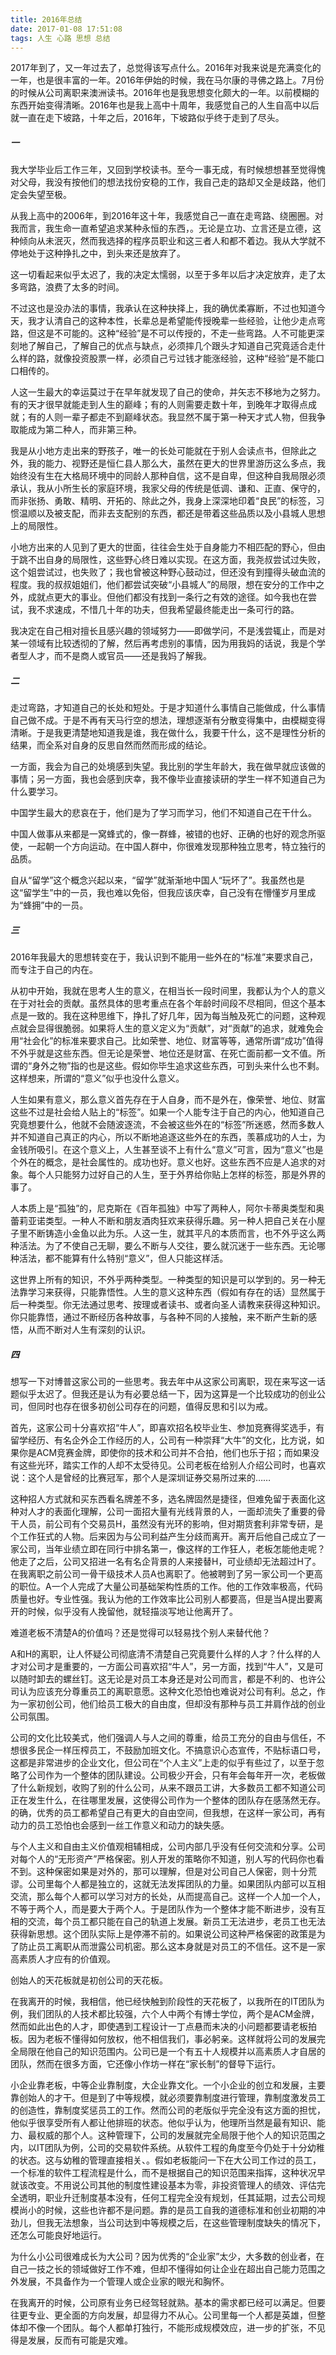 ```yaml
---
title: 2016年总结
date: 2017-01-08 17:51:08
tags: 人生 心路 思想 总结
---
```


2017年到了，又一年过去了，总觉得该写点什么。2016年对我来说是充满变化的一年，也是很丰富的一年。2016年伊始的时候，我在马尔康的寻佛之路上。7月份的时候从公司离职来澳洲读书。2016年也是我思想变化颇大的一年。以前模糊的东西开始变得清晰。2016年也是我上高中十周年，我感觉自己的人生自高中以后就一直在走下坡路，十年之后，2016年，下坡路似乎终于走到了尽头。

##### 一

我大学毕业后工作三年，又回到学校读书。至今一事无成，有时候想想甚至觉得愧对父母，我没有按他们的想法找份安稳的工作，我自己走的路却又全是歧路，他们定会失望至极。

从我上高中的2006年，到2016年这十年，我感觉自己一直在走弯路、绕圈圈。对我而言，我生命一直希望追求某种永恒的东西，。无论是立功、立言还是立德，这种倾向从未泯灭，然而我选择的程序员职业和这三者人和都不着边。我从大学就不停地处于这种挣扎之中，到头来还是放弃了。

这一切看起来似乎太迟了，我的决定太懦弱，以至于多年以后才决定放弃，走了太多弯路，浪费了太多的时间。

不过这也是没办法的事情，我承认在这种抉择上，我的确优柔寡断，不过也知道今天，我才认清自己的这种本性，长辈总是希望能传授晚辈一些经验，让他少走点弯路，但这是不可能的。这种“经验”是不可以传授的，不走一些弯路。人不可能更深刻地了解自己，了解自己的优点与缺点，必须摔几个跟头才知道自己究竟适合走什么样的路，就像投资股票一样，必须自己亏过钱才能涨经验，这种“经验”是不能口口相传的。

人这一生最大的幸运莫过于在早年就发现了自己的使命，并矢志不移地为之努力。有的天才很早就能走到人生的巅峰；有的人则需要走数十年，到晚年才取得点成就；有的人则一辈子都走不到巅峰状态。我显然不属于第一种天才式人物，但我争取能成为第二种人，而非第三种。

我是从小地方走出来的野孩子，唯一的长处可能就在于别人会读点书，但除此之外，我的能力、视野还是恒仁县人那么大，虽然在更大的世界里游历这么多点，我始终没有生在大格局环境中的同龄人那种自信，这不是自卑，但这种自我局限必须承认，我从小所生长的家庭环境，我家父母的传统是低调、谦和、正直、保守的，而非张扬、勇敢、精明、开拓的、除此之外，我身上深深地印着“良民”的标签，习惯温顺以及被支配，而非去支配别的东西，都还是带着这些品质以及小县城人思想上的局限性。

小地方出来的人见到了更大的世面，往往会生处于自身能力不相匹配的野心，但由于跳不出自身的局限性，这些野心终日难以实现。在这方面，我尧叔尝试过失败，这个姐尝试过，也失败了；我也曾被这种野心鼓动过，但还没有到撞得头破血流的程度。我的叔叔姐姐们，他们都尝试突破“小县城人”的局限，想在安分的工作中之外，成就点更大的事业。但他们都没有找到一条行之有效的途径。如今我也在尝试，我不求速成，不惜几十年的功夫，但我希望最终能走出一条可行的路。

我决定在自己相对擅长且感兴趣的领域努力——即做学问，不是浅尝辄止，而是对某一领域有比较透彻的了解，然后再考虑别的事情，因为用我妈的话说，我是个学者型人才，而不是商人或官员——还是我妈了解我。

##### 二

走过弯路，才知道自己的长处和短处。于是才知道什么事情自己能做成，什么事情自己做不成。于是不再有天马行空的想法，理想逐渐有分散变得集中，由模糊变得清晰。于是我更清楚地知道我是谁，我在做什么，我要干什么，这不是理性分析的结果，而全系对自身的反思自然而然而形成的结论。

一方面，我会为自己的处境感到失望。我比别的学生年龄大，我在做早就应该做的事情；另一方面，我也会感到庆幸，我不像毕业直接读研的学生一样不知道自己为什么要学习。

中国学生最大的悲哀在于，他们是为了学习而学习，他们不知道自己在干什么。

中国人做事从来都是一窝蜂式的，像一群蜂，被错的也好、正确的也好的观念所驱使，一起朝一个方向运动。在中国人群中，你很难发现那种独立思考，特立独行的品质。

自从“留学”这个概念兴起以来，“留学”就渐渐地中国人“玩坏了”。我虽然也是这“留学生”中的一员，我也难以免俗，但我应该庆幸，自己没有在懵懂岁月里成为“蜂拥”中的一员。

##### 三

2016年我最大的思想转变在于，我认识到不能用一些外在的“标准”来要求自己，而专注于自己的内在。

从初中开始，我就在思考人生的意义，在相当长一段时间里，我都认为个人的意义在于对社会的贡献。虽然具体的思考重点在各个年龄时间段不尽相同，但这个基本点是一致的。我在这种思维下，挣扎了好几年，因为每当触及死亡的问题，这种观点就会显得很脆弱。如果将人生的意义定义为“贡献”，对“贡献”的追求，就难免会用“社会化”的标准来要求自己。比如荣誉、地位、财富等等，通常所谓“成功”值得不外乎就是这些东西。但无论是荣誉、地位还是财富、在死亡面前都一文不值。所谓的“身外之物”指的也是这些。假如你毕生追求这些东西，可到头来什么也不剩。这样想来，所谓的“意义”似乎也没什么意义。

人生如果有意义，那么意义首先存在于人自身，而不是外在，像荣誉、地位、财富这些不过是社会给人贴上的“标签”。如果一个人能专注于自己的内心，他知道自己究竟想要什么，他就不会随波逐流，不会被这些外在的“标签”所迷惑，然而多数人并不知道自己真正的内心，所以不断地追逐这些外在的东西，羡慕成功的人士，为金钱所吸引。在这个意义上，人生甚至谈不上有什么“意义”可言，因为“意义”也是个外在的概念，是社会属性的。成功也好。意义也好。这些东西不应是人追求的对象。每个人只能努力过好自己的人生，至于外界给你贴上怎样的标签，那是外界的事了。

人本质上是“孤独”的，尼克斯在《百年孤独》中写了两种人，阿尔卡蒂奥类型和奥蕾莉亚诺类型。一种人不断和朋友酒肉狂欢来获得乐趣。另一种人把自己关在小屋子里不断铸造小金鱼以此为乐。人这一生，就其平凡的本质而言，也不外乎这么两种活法。为了不使自己无聊，要么不断与人交往，要么就沉迷于一些东西。无论哪种活法，都不能算有什么特别“意义”，但人只能这样活。

这世界上所有的知识，不外乎两种类型。一种类型的知识是可以学到的。另一种无法靠学习来获得，只能靠悟性。人生的意义这种东西（假如有存在的话）显然属于后一种类型。你无法通过思考、按理或者读书、或者向圣人请教来获得这种知识。你只能靠悟，通过不断经历各种故事，与各种不同的人接触，来不断产生新的感悟，从而不断对人生有深刻的认识。

##### 四

想写一下对博普这家公司的一些思考。我去年中从这家公司离职，现在来写这一话题似乎太迟了。但我还是认为有必要总结一下，因为这算是一个比较成功的创业公司，但同时也存在很多初创公司存在的问题，值得反思和引以为戒。

首先，这家公司十分喜欢招“牛人”，即喜欢招名校毕业生、参加竞赛得奖选手，有留学经历、有名企外企工作经历的人，公司有一种崇拜“大牛”的文化，比方说，如果你是ACM竞赛金牌，即使你的技术和公司并不合拍，他们也乐于招；而如果没有这些光环，踏实工作的人却不太受待见。公司老板在给别人介绍公司时，也喜欢说：这个人是曾经的比赛冠军，那个人是深圳证券交易所过来的……

这种招人方式就和买东西看名牌差不多，选名牌固然是捷径，但难免留于表面化这种对人才的表面化理解，公司一面招大量有光线背景的人，一面却流失了重要的骨干人员，前公司有个交易员H，虽然没有光环的影响，但对期货套利非常专研，是个工作狂式的人物。后来因为与公司利益产生分歧而离开。离开后他自己成立了一家公司，当年业绩立即在同行中排名第一，像这样的工作狂人，老板怎能他走呢？他走了之后，公司又招进一名有名企背景的人来接替H，可业绩却无法超过H了。在我离职之前公司一骨干级技术人员A也离职了。他被聘到了另一家公司一个更高的职位。A一个人完成了大量公司基础架构性质的工作。他的工作效率极高，代码质量也好。专业性强。我认为他的工作效率比公司别人都要高，但是当A提出要离开的时候，似乎没有人挽留他，就轻描淡写地让他离开了。

难道老板不清楚A的价值吗？还是觉得可以轻易找个别人来替代他？

A和H的离职，让人怀疑公司彻底清不清楚自己究竟要什么样的人才？什么样的人才对公司才是重要的，一方面公司喜欢招“牛人”，另一方面，找到“牛人”，又是可以随时卸去的螺丝钉。这无论是对员工本身还是对公司而言，都是不利的、也许公司认为应该充分尊重员工的离职意愿。这种文化恐怕也难说对公司有利。总之，作为一家初创公司，他们给员工极大的自由度，但却没有那种与员工并肩作战的创业公司氛围。

公司的文化比较美式，他们强调人与人之间的尊重，给员工充分的自由与信任，不想很多民企一样压榨员工，不鼓励加班文化。不搞意识心态宣传，不贴标语口号，这都是非常进步的企业文化，但公司在“个人主义”上走的似乎有些过了，以至于忽略了公司作为一个整体的团队建设。公司极少开会，只有年会每年开一次，老板做了什么新规划，收购了别的什么公司，从来不跟员工讲，大多数员工都不知道公司正在发生什么，在往哪里发展，这使得公司作为一个整体的团队存在感荡然无存。的确，优秀的员工都希望自己有更大的自由空间，但我想，在这样一家公司，再有动力的员工恐怕也会感到一丝工作意义和动力的缺失感。

与个人主义和自由主义价值观相辅相成，公司内部几乎没有任何交流和分享。公司对每个人的“无形资产”严格保密。别人开发的策略你不知道，别人写的代码你也看不到。这种保密如果是对外的，那可以理解，但是对公司自己人保密，则十分荒谬。公司里每个人都是独立的，这就无法发挥团队的力量。如果团队内部可以互相交流，那么每个人都可以学习对方的长处，从而提高自己。这样一个人加一个人，不等于两个人，而是要大于两个人。于是团队作为一个整体才能不断进步，没有互相的交流，每个员工都只能在自己的轨道上发展。新员工无法进步，老员工也无法获得新思想。这个团队实际上是停滞不前的。如果说公司这种严格保密的政策是为了防止员工离职从而泄露公司机密。那么这本身就是对员工的不信任。这不是一家高素质人才应有的价值观。

创始人的天花板就是初创公司的天花板。

在我离开的时候，我相信，他已经快触到阶段性的天花板了，以我所在的IT团队为例，我们团队的人技术都比较强，六个人中两个有博士学位，两个是ACM金牌，然而如此出色的人才，即使遇到工程设计一丁点悬而未决的小问题都要请老板拍板。因为老板不懂得如何放权，他不相信我们，事必躬亲。这样就将公司的发展完全局限在他自己的知识范围内。公司已是一个有五十人规模并以高素质人才自居的团队，然而在很多方面，它还像小作坊一样在“家长制”的督导下运行。

小企业靠老板，中等企业靠制度，大企业靠文化。一个小企业的创立和发展，主要靠创始人的才干。但是到了中等规模，就必须要靠制度进行管理，靠制度激发员工的创造性，靠制度奖惩员工的工作。然而公司的老版似乎完全没有这方面的担忧，他似乎很享受所有人都让他排班的状态。他似乎认为，他理所当然是最有知识、能力、最权威的那个人。这种管理下，公司的发展就完全局限于他个人的知识范围之内，以IT团队为例，公司的交易软件系统。从软件工程的角度至今仍处于十分幼稚的状态。这与幼稚的管理直接相关、。假如老板能问一下在大公司工作过的员工，一个标准的软件工程流程是什么，而不是根据自己的知识范围来指挥，这种状况早就该改变。不用说公司其他的制度性建设基本为零，非投资管理人的绩效、评估完全透明，职业升迁制度基本没有，任何工程完全没有规划，任其延期，过去公司规模尚小的时候，这些也许都不是问题。靠的是员工自我的道德标准和创业初期的冲劲儿，但我无法想象，当公司达到中等规模之后，在这些管理制度缺失的情况下，还怎么可能良好地运行。

为什么小公司很难成长为大公司？因为优秀的“企业家”太少，大多数的创业者，在自己一技之长的领域做好工作不难，但却不懂得如何让企业在超出自己能力范围之外发展，不具备作为一个管理人或企业家的眼光和胸怀。

在我离开的时候，公司原有业务已经驾轻就熟。基本的需求都已经可以满足。但要往更专业、更全面的方向发展，却显得力不从心。公司里每一个人都是英雄，但整体却不像一个团队。每个人都单打独行，不能形成规模效应，进一步的扩张，不见得是发展，反而有可能是灾难。
